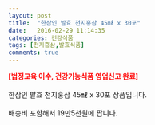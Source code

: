 ```yaml
---
layout: post
title:  "한삼인 발효 천지홍삼 45㎖ x 30포"
date:   2016-02-29 11:14:35
categories: 건강식품
tags: [천지홍삼,발효식품]
comments: true
---
```


<strong><span style="color: rgb(255, 0, 0);">[법정교육 이수, 건강기능식품 영업신고 완료]</span></strong>
<br><br>
한삼인 발효 천지홍삼 45㎖ x 30포 상품입니다.
<br><br>
배송비 포함해서 19만5천원에 팝니다.
<br>
<br>
<img class="image" src="https://4.bp.blogspot.com/-rUVN9QWfbzU/W_qUEEfcX9I/AAAAAAAAA1o/z5BWjsdUIXIWBixJHbCFo5XwZi3wQIcjwCLcBGAs/s320/326346324623.jpg" alt=""/>
<br>
<br>
<img class="image" src="http://img.gntglobal.com/base/img/info/HONGSAM/NH_chunji_info.jpg" alt=""/>  